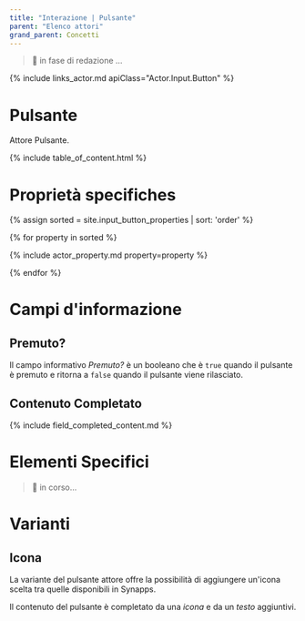 ```yaml
---
title: "Interazione | Pulsante"
parent: "Elenco attori"
grand_parent: Concetti
---
```


> 🚧 in fase di redazione …

{% include links_actor.md apiClass="Actor.Input.Button" %}

# Pulsante

Attore Pulsante.

{% include table_of_content.html %}

# Proprietà specifiches

{% assign sorted = site.input_button_properties | sort: 'order' %}

{% for property in sorted %}

{% include actor_property.md property=property %}

{% endfor %}

# Campi d'informazione

## Premuto?

Il campo informativo *Premuto?* è un booleano che è `true` quando il pulsante è premuto e ritorna a `false` quando il pulsante viene rilasciato.

## Contenuto Completato

{% include field_completed_content.md %}

# Elementi Specifici

> 🚧 in corso...

# Varianti

## Icona

La variante del pulsante attore offre la possibilità di aggiungere un'icona scelta tra quelle disponibili in Synapps.

Il contenuto del pulsante è completato da una *icona* e da un *testo* aggiuntivi.
